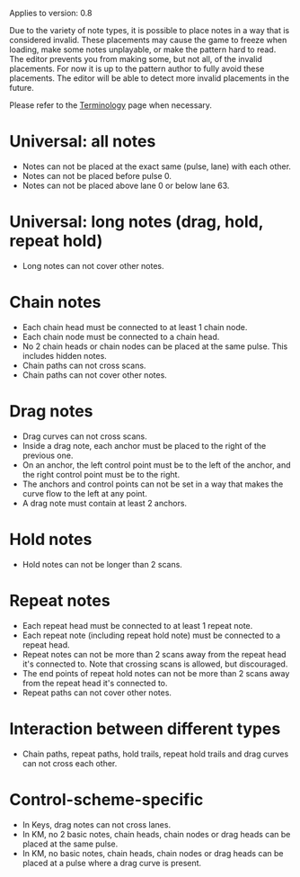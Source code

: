 Applies to version: 0.8

Due to the variety of note types, it is possible to place notes in a way that is considered invalid. These placements may cause the game to freeze when loading, make some notes unplayable, or make the pattern hard to read. The editor prevents you from making some, but not all, of the invalid placements. For now it is up to the pattern author to fully avoid these placements. The editor will be able to detect more invalid placements in the future.

Please refer to the [Terminology](Terminology.md) page when necessary.

# Universal: all notes
* Notes can not be placed at the exact same (pulse, lane) with each other.
* Notes can not be placed before pulse 0.
* Notes can not be placed above lane 0 or below lane 63.

# Universal: long notes (drag, hold, repeat hold)
* Long notes can not cover other notes.

# Chain notes
* Each chain head must be connected to at least 1 chain node.
* Each chain node must be connected to a chain head.
* No 2 chain heads or chain nodes can be placed at the same pulse. This includes hidden notes.
* Chain paths can not cross scans.
* Chain paths can not cover other notes.

# Drag notes
* Drag curves can not cross scans.
* Inside a drag note, each anchor must be placed to the right of the previous one.
* On an anchor, the left control point must be to the left of the anchor, and the right control point must be to the right.
* The anchors and control points can not be set in a way that makes the curve flow to the left at any point.
* A drag note must contain at least 2 anchors.

# Hold notes
* Hold notes can not be longer than 2 scans.

# Repeat notes
* Each repeat head must be connected to at least 1 repeat note.
* Each repeat note (including repeat hold note) must be connected to a repeat head.
* Repeat notes can not be more than 2 scans away from the repeat head it's connected to. Note that crossing scans is allowed, but discouraged.
* The end points of repeat hold notes can not be more than 2 scans away from the repeat head it's connected to.
* Repeat paths can not cover other notes.

# Interaction between different types
* Chain paths, repeat paths, hold trails, repeat hold trails and drag curves can not cross each other.

# Control-scheme-specific
* In Keys, drag notes can not cross lanes.
* In KM, no 2 basic notes, chain heads, chain nodes or drag heads can be placed at the same pulse.
* In KM, no basic notes, chain heads, chain nodes or drag heads can be placed at a pulse where a drag curve is present.

